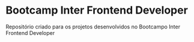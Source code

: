 # Bootcamp Inter Frontend Developer
Repositório criado para os projetos desenvolvidos no Bootcampo Inter Frontend Developer
